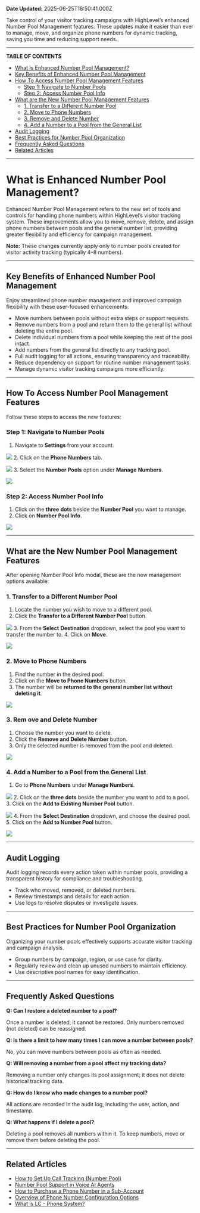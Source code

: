 **Date Updated:** 2025-06-25T18:50:41.000Z

Take control of your visitor tracking campaigns with HighLevel’s enhanced Number Pool Management features. These updates make it easier than ever to manage, move, and organize phone numbers for dynamic tracking, saving you time and reducing support needs.

---

**TABLE OF CONTENTS**

  
* [What is Enhanced Number Pool Management?](#What-is-Enhanced-Number-Pool-Management?)[](#Key-Benefits-of-Enhanced-Number-Pool-Management)
* [Key Benefits of Enhanced Number Pool Management](#Key-Benefits-of-Enhanced-Number-Pool-Management)[](#How-To-Access-Number-Pool-Management-Features)
* [How To Access Number Pool Management Features](#How-To-Access-Number-Pool-Management-Features)[](#Step-1%3A%C2%A0Navigate-to-Number-Pools)  
   * [Step 1: Navigate to Number Pools](#Step-1%3A%C2%A0Navigate-to-Number-Pools)[](#Step-2%3A%C2%A0Access-Number-Pool-Info)  
   * [Step 2: Access Number Pool Info](#Step-2%3A%C2%A0Access-Number-Pool-Info)[](#What-are-the-New-Number-Pool-Management-Features)
* [What are the New Number Pool Management Features](#What-are-the-New-Number-Pool-Management-Features)[](#1.%C2%A0Transfer-to-a-Different-Number-Pool)  
   * [1\. Transfer to a Different Number Pool](#1.%C2%A0Transfer-to-a-Different-Number-Pool)[](#2.%C2%A0Move-to-Phone-Numbers)  
   * [2\. Move to Phone Numbers](#2.%C2%A0Move-to-Phone-Numbers)[](#3.-Remove-and-Delete-Number)  
   * [3\. Remove and Delete Number](#3.-Remove-and-Delete-Number)[](#4.%C2%A0Add-a-Number-to-a-Pool-from-the-General-List)  
   * [4\. Add a Number to a Pool from the General List](#4.%C2%A0Add-a-Number-to-a-Pool-from-the-General-List)[](#Audit-Logging)
* [Audit Logging](#Audit-Logging)[](#Best-Practices-for-Number-Pool-Organization)
* [Best Practices for Number Pool Organization](#Best-Practices-for-Number-Pool-Organization)[](#Frequently-Asked-Questions)
* [Frequently Asked Questions](#Frequently-Asked-Questions)[](#Related-Articles)
* [Related Articles](#Related-Articles)

---

# **What is Enhanced Number Pool Management?**

  
Enhanced Number Pool Management refers to the new set of tools and controls for handling phone numbers within HighLevel’s visitor tracking system. These improvements allow you to move, remove, delete, and assign phone numbers between pools and the general number list, providing greater flexibility and efficiency for campaign management.  
  
**Note:** These changes currently apply only to number pools created for visitor activity tracking (typically 4–8 numbers).

---

## **Key Benefits of Enhanced Number Pool Management**

  
Enjoy streamlined phone number management and improved campaign flexibility with these user-focused enhancements:

* Move numbers between pools without extra steps or support requests.
* Remove numbers from a pool and return them to the general list without deleting the entire pool.
* Delete individual numbers from a pool while keeping the rest of the pool intact.
* Add numbers from the general list directly to any tracking pool.
* Full audit logging for all actions, ensuring transparency and traceability.
* Reduce dependency on support for routine number management tasks.
* Manage dynamic visitor tracking campaigns more efficiently.

---

## **How To Access Number Pool Management Features**

Follow these steps to access the new features:

  
### **Step 1:** Navigate to Number Pools

  
1. Navigate to **Settings** from your account.  
    
![](https://jumpshare.com/v/p0xtl2FswCc8sr7ff6EM+/Screen+Shot+2025-06-24+at+11.13.37+PM.png)
2. Click on the **Phone** **Numbers** tab.  
    
![](https://jumpshare.com/v/xbooWyaTGHXUqGJVBbRP+/Screen+Shot+2025-06-24+at+11.16.38+PM.png)
3. Select the **Number** **Pools** option under **Manage** **Numbers**.  
    
![](https://jumpshare.com/v/AOrsHtBLEZCIUIpxaetz+/Screen+Shot+2025-06-24+at+11.18.31+PM.png)

### **Step 2:** Access Number Pool Info

  
1. Click on the **three** **dots** beside the **Number Pool** you want to manage.
2. Click on **Number Pool Info**.  
    
![](https://jumpshare.com/v/VwtbxhdgqpsHUZG0tS0m+/Screen+Shot+2025-06-24+at+11.23.22+PM.png)

---

## **What are the New Number Pool Management Features**

  
After opening Number Pool Info modal, these are the new management options available:

  
### **1\.** **Transfer to a Different Number Pool**

  
1. Locate the number you wish to move to a different pool.
2. Click the **Transfer to a Different Number Pool** button.  
    
![](https://jumpshare.com/v/xuJ9PxKIhH7xyc7F9GdS+/Screen+Shot+2025-06-24+at+11.37.31+PM.png)
3. From the **Select** **Destination** dropdown, select the pool you want to transfer the number to.
4. Click on **Move**.  
    
![](https://jumpshare.com/v/lnfFvfGmDq8jGYLK3wfQ+/Screen+Shot+2025-06-24+at+11.40.04+PM.png)

### **2\.** **Move to Phone Numbers**

  
1. Find the number in the desired pool.
2. Click on the **Move to Phone Numbers** button.
3. The number will be **returned to the general number list without deleting it**.  
    
![](https://jumpshare.com/v/hY5nQ3IP9Crlb4Jx82Ug+/Screen+Shot+2025-06-24+at+11.50.31+PM.png)

### **3\. Rem** **ove and Delete Number**

  
1. Choose the number you want to delete.
2. Click the **Remove and Delete Number** button.
3. Only the selected number is removed from the pool and deleted.  
    
![](https://jumpshare.com/v/Odxh1maQuqelyd80sbqg+/Screen+Shot+2025-06-25+at+12.16.10+AM.png)

### **4\.** **Add a Number to a Pool from the General List**

  
1. Go to **Phone Numbers** under **Manage Numbers**.  
    
![](https://jumpshare.com/v/zTHFkASZ0LCCwd6A7kXM+/Screen+Shot+2025-06-25+at+12.20.39+AM.png)
2. Click on the **three** **dots** beside the number you want to add to a pool.
3. Click on the **Add to Existing Number Pool** button.  
    
![](https://jumpshare.com/v/aU9I6sg0FAAGKZEdv4nd+/Screen+Shot+2025-06-25+at+12.31.40+AM.png)
4. From the **Select Destination** dropdown, and choose the desired pool.
5. Click on the **Add to Number Pool** button.  
    
![](https://jumpshare.com/v/2e1BcOQBHpqm9xOL1Dpi+/Screen+Shot+2025-06-25+at+12.35.34+AM.png)

---

## **Audit Logging**

  
Audit logging records every action taken within number pools, providing a transparent history for compliance and troubleshooting.

* Track who moved, removed, or deleted numbers.
* Review timestamps and details for each action.
* Use logs to resolve disputes or investigate issues.

---

## **Best Practices for Number Pool Organization**

  
Organizing your number pools effectively supports accurate visitor tracking and campaign analysis.

* Group numbers by campaign, region, or use case for clarity.
* Regularly review and clean up unused numbers to maintain efficiency.
* Use descriptive pool names for easy identification.

---

## **Frequently Asked Questions**

  
**Q: Can I restore a deleted number to a pool?**

Once a number is deleted, it cannot be restored. Only numbers removed (not deleted) can be reassigned.

  
**Q: Is there a limit to how many times I can move a number between pools?**

No, you can move numbers between pools as often as needed.

  
**Q: Will removing a number from a pool affect my tracking data?**

Removing a number only changes its pool assignment; it does not delete historical tracking data.

  
**Q: How do I know who made changes to a number pool?**

All actions are recorded in the audit log, including the user, action, and timestamp.

  
**Q: What happens if I delete a pool?**

Deleting a pool removes all numbers within it. To keep numbers, move or remove them before deleting the pool.

---

## **Related Articles**

  
* [](https://help.gohighlevel.com/en/support/solutions/articles/48001223546)[How to Set Up Call Tracking (Number Pool)](https://help.gohighlevel.com/en/support/solutions/articles/48000981393)
* [Number Pool Support in Voice AI Agents](https://help.gohighlevel.com/en/support/solutions/articles/155000005221)
* [How to Purchase a Phone Number in a Sub-Account](https://help.gohighlevel.com/en/support/solutions/articles/155000003226)
* [Overview of Phone Number Configuration Options](https://help.gohighlevel.com/en/support/solutions/articles/48001229976)
* [What is LC - Phone System?](https://help.gohighlevel.com/en/support/solutions/articles/48001223546)